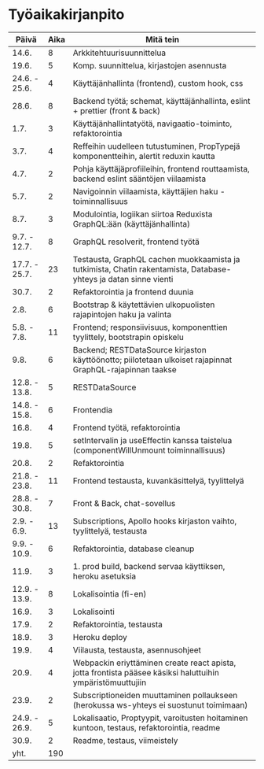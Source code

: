 # Työaikakirjanpito

| Päivä         | Aika | Mitä tein                                                                                                        |
| ------------- | ---- | ---------------------------------------------------------------------------------------------------------------- |
| 14.6.         | 8    | Arkkitehtuurisuunnittelua                                                                                        |
| 19.6.         | 5    | Komp. suunnittelua, kirjastojen asennusta                                                                        |
| 24.6. - 25.6. | 4    | Käyttäjänhallinta (frontend), custom hook, css                                                                   |
| 28.6.         | 8    | Backend työtä; schemat, käyttäjänhallinta, eslint + prettier (front & back)                                      |
| 1.7.          | 3    | Käyttäjänhallintatyötä, navigaatio-toiminto, refaktorointia                                                      |
| 3.7.          | 4    | Reffeihin uudelleen tutustuminen, PropTypejä komponentteihin, alertit reduxin kautta                                         |
| 4.7.          | 2    | Pohja käyttäjäprofiileihin, frontend routtaamista, backend eslint sääntöjen viilaamista                          |
| 5.7.          | 2    | Navigoinnin viilaamista, käyttäjien haku -toiminnallisuus                                                        |
| 8.7.          | 3    | Modulointia, logiikan siirtoa Reduxista GraphQL:ään (käyttäjänhallinta)                                          |
| 9.7. - 12.7.  | 8    | GraphQL resolverit, frontend työtä                                                                               |
| 17.7. - 25.7. | 23   | Testausta, GraphQL cachen muokkaamista ja tutkimista, Chatin rakentamista, Database-yhteys ja datan sinne vienti |
| 30.7.         | 2    | Refaktorointia ja frontend duunia                                                                                |
| 2.8.          | 6    | Bootstrap & käytettävien ulkopuolisten rajapintojen haku ja valinta                                              |
| 5.8. - 7.8.   | 11   | Frontend; responsiivisuus, komponenttien tyylittely, bootstrapin opiskelu |
| 9.8. | 6 | Backend; RESTDataSource kirjaston käyttöönotto; piilotetaan ulkoiset rajapinnat GraphQL-rajapinnan taakse |
| 12.8. - 13.8. | 5 | RESTDataSource |
| 14.8. - 15.8. | 6 | Frontendia |
| 16.8. | 4 | Frontend työtä, refaktorointia |
| 19.8. | 5 | setIntervalin ja useEffectin kanssa taistelua (componentWillUnmount toiminnallisuus) |
| 20.8. | 2 | Refaktorointia |
| 21.8. - 23.8. | 11 | Frontend testausta, kuvankäsittelyä, tyylittelyä |
| 28.8. - 30.8. | 7 | Front & Back, chat-sovellus |
| 2.9. - 6.9. | 13 | Subscriptions, Apollo hooks kirjaston vaihto, tyylittelyä, testausta |
| 9.9. - 10.9. | 6 | Refaktorointia, database cleanup |
| 11.9. | 3 | 1. prod build, backend servaa käyttiksen, heroku asetuksia |
| 12.9. - 13.9. | 8 | Lokalisointia (fi-en) |
| 16.9. | 3 | Lokalisointi |
| 17.9. | 2 | Refaktorointia, testausta |
| 18.9. | 3 | Heroku deploy |
| 19.9. | 4 | Viilausta, testausta, asennusohjeet |
| 20.9. | 4 | Webpackin eriyttäminen create react apista, jotta frontista pääsee käsiksi haluttuihin ympäristömuuttujiin |
| 23.9. | 2 | Subscriptioneiden muuttaminen pollaukseen (herokussa ws-yhteys ei suostunut toimimaan) |
| 24.9. - 26.9. | 5 | Lokalisaatio, Proptyypit, varoitusten hoitaminen kuntoon, testaus, refaktorointia, readme |
| 30.9. | 2 | Readme, testaus, viimeistely |
| yht. | 190 |




